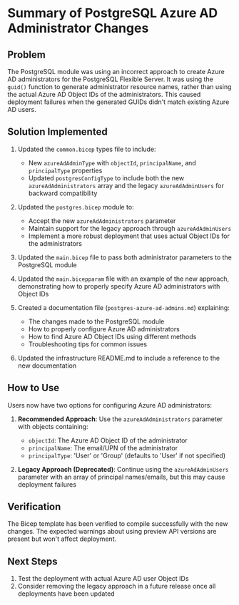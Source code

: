 # Summary of PostgreSQL Azure AD Administrator Changes

## Problem
The PostgreSQL module was using an incorrect approach to create Azure AD administrators for the PostgreSQL Flexible Server. It was using the `guid()` function to generate administrator resource names, rather than using the actual Azure AD Object IDs of the administrators. This caused deployment failures when the generated GUIDs didn't match existing Azure AD users.

## Solution Implemented
1. Updated the `common.bicep` types file to include:
   - New `azureAdAdminType` with `objectId`, `principalName`, and `principalType` properties
   - Updated `postgresConfigType` to include both the new `azureAdAdministrators` array and the legacy `azureAdAdminUsers` for backward compatibility

2. Updated the `postgres.bicep` module to:
   - Accept the new `azureAdAdministrators` parameter
   - Maintain support for the legacy approach through `azureAdAdminUsers`
   - Implement a more robust deployment that uses actual Object IDs for the administrators

3. Updated the `main.bicep` file to pass both administrator parameters to the PostgreSQL module

4. Updated the `main.bicepparam` file with an example of the new approach, demonstrating how to properly specify Azure AD administrators with Object IDs

5. Created a documentation file (`postgres-azure-ad-admins.md`) explaining:
   - The changes made to the PostgreSQL module
   - How to properly configure Azure AD administrators
   - How to find Azure AD Object IDs using different methods
   - Troubleshooting tips for common issues

6. Updated the infrastructure README.md to include a reference to the new documentation

## How to Use
Users now have two options for configuring Azure AD administrators:

1. **Recommended Approach**: Use the `azureAdAdministrators` parameter with objects containing:
   - `objectId`: The Azure AD Object ID of the administrator
   - `principalName`: The email/UPN of the administrator
   - `principalType`: 'User' or 'Group' (defaults to 'User' if not specified)

2. **Legacy Approach (Deprecated)**: Continue using the `azureAdAdminUsers` parameter with an array of principal names/emails, but this may cause deployment failures

## Verification
The Bicep template has been verified to compile successfully with the new changes. The expected warnings about using preview API versions are present but won't affect deployment.

## Next Steps
1. Test the deployment with actual Azure AD user Object IDs
2. Consider removing the legacy approach in a future release once all deployments have been updated

